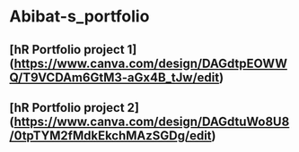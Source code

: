 # Abibat-s_portfolio
## [hR Portfolio project 1] (https://www.canva.com/design/DAGdtpEOWWQ/T9VCDAm6GtM3-aGx4B_tJw/edit)

## [hR Portfolio project 2] (https://www.canva.com/design/DAGdtuWo8U8/0tpTYM2fMdkEkchMAzSGDg/edit)
